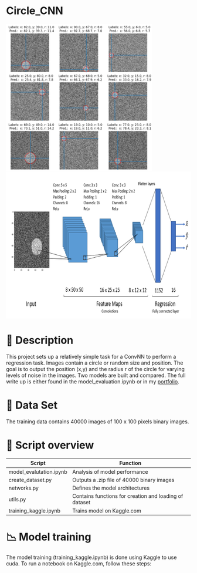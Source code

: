 # Circle_CNN

<p float="left">
  <img src="./img/prediction.png" height="400" />
  <img src="./img/CustomCNN3.png" height="400" /> 
</p>

# :memo: Description

This project sets up a relatively simple task for a ConvNN to perform a regression task. Images contain a circle or random size and position. The goal is to output the position (x,y) and the radius r of the circle for varying levels of noise in the images. Two models are built and compared. The full write up is either found in the model_evaluation.ipynb or in my [portfolio](https://sebastianghafafian.github.io/Portfolio/Circle_CNN.html).

# :open_file_folder: Data Set

The training data contains 40000 images of 100 x 100 pixels binary images.

# :page_facing_up: Script overview
| Script | Function |
|---|---|
|model_evalutation.ipynb	|Analysis of model performance				|
|create_dataset.py 		|Outputs a .zip file of 40000 binary images		|
|networks.py 			|Defines the model architectures			|
|utils.py 			|Contains functions for creation and loading of dataset	|
|training_kaggle.ipynb 		|Trains model on Kaggle.com				|

# :chart_with_downwards_trend: Model training
The model training (training_kaggle.ipynb) is done using Kaggle to use cuda. 
To run a notebook on Kaggle.com, follow these steps:
